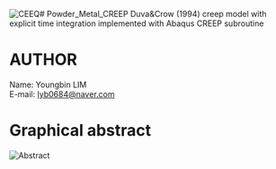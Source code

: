 ![CEEQ](https://github.com/YB-LIM/Powder_Metal_CREEP/assets/105615106/e177883c-4232-4e4d-801f-6d7d6cfd17ac)# Powder_Metal_CREEP
Duva&amp;Crow (1994) creep model with explicit time integration implemented with Abaqus CREEP subroutine

# AUTHOR
Name: Youngbin LIM
<br>E-mail: lyb0684@naver.com<br>

# Graphical abstract
![Abstract](https://github.com/YB-LIM/Powder_Metal_CREEP/assets/105615106/1e9d2608-ee6f-4b2f-b2c7-0308024e6bca)
